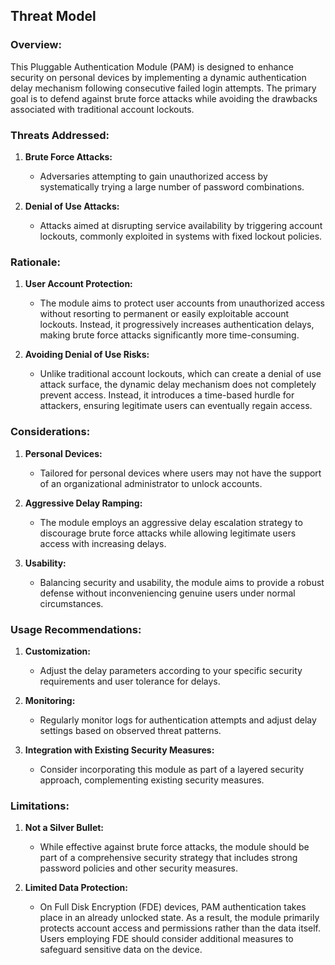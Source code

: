 ## Threat Model

### Overview:

This Pluggable Authentication Module (PAM) is designed to enhance security on personal devices by implementing a dynamic authentication delay mechanism following consecutive failed login attempts. The primary goal is to defend against brute force attacks while avoiding the drawbacks associated with traditional account lockouts.

### Threats Addressed:

1. **Brute Force Attacks:**
   - Adversaries attempting to gain unauthorized access by systematically trying a large number of password combinations.

2. **Denial of Use Attacks:**
   - Attacks aimed at disrupting service availability by triggering account lockouts, commonly exploited in systems with fixed lockout policies.

### Rationale:

1. **User Account Protection:**
   - The module aims to protect user accounts from unauthorized access without resorting to permanent or easily exploitable account lockouts. Instead, it progressively increases authentication delays, making brute force attacks significantly more time-consuming.

2. **Avoiding Denial of Use Risks:**
   - Unlike traditional account lockouts, which can create a denial of use attack surface, the dynamic delay mechanism does not completely prevent access. Instead, it introduces a time-based hurdle for attackers, ensuring legitimate users can eventually regain access.

### Considerations:

1. **Personal Devices:**
   - Tailored for personal devices where users may not have the support of an organizational administrator to unlock accounts.

2. **Aggressive Delay Ramping:**
   - The module employs an aggressive delay escalation strategy to discourage brute force attacks while allowing legitimate users access with increasing delays.

3. **Usability:**
   - Balancing security and usability, the module aims to provide a robust defense without inconveniencing genuine users under normal circumstances.

### Usage Recommendations:

1. **Customization:**
   - Adjust the delay parameters according to your specific security requirements and user tolerance for delays.

2. **Monitoring:**
   - Regularly monitor logs for authentication attempts and adjust delay settings based on observed threat patterns.

3. **Integration with Existing Security Measures:**
   - Consider incorporating this module as part of a layered security approach, complementing existing security measures.

### Limitations:

1. **Not a Silver Bullet:**
   - While effective against brute force attacks, the module should be part of a comprehensive security strategy that includes strong password policies and other security measures.

2. **Limited Data Protection:**
   - On Full Disk Encryption (FDE) devices, PAM authentication takes place in an already unlocked state. As a result, the module primarily protects account access and permissions rather than the data itself. Users employing FDE should consider additional measures to safeguard sensitive data on the device.